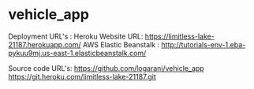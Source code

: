 # vehicle_app

Deployment URL's :
Heroku Website URL: https://limitless-lake-21187.herokuapp.com/ 
AWS Elastic Beanstalk : http://tutorials-env-1.eba-pykuu9mj.us-east-1.elasticbeanstalk.com/

Source code URL's: 
https://github.com/logarani/vehicle_app
https://git.heroku.com/limitless-lake-21187.git
